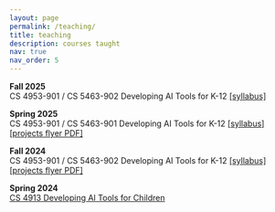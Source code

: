 ```yaml
---
layout: page
permalink: /teaching/
title: teaching
description: courses taught
nav: true
nav_order: 5
---
```


**Fall 2025**
<br>CS 4953-901 / CS 5463-902 Developing AI Tools for K-12
[[syllabus]](https://utsa.simplesyllabus.com/api2/doc-pdf/ykx2jpgf8/Fall-2025-CS%2FCS-4953%2F5463-901%2F902-Special-Studies-in-Computer-Science-%3B-Topics-in-Computer-Science.pdf)

**Spring 2025**
<br>CS 4953-901 / CS 5463-901 Developing AI Tools for K-12
[[syllabus]](https://utsa.simplesyllabus.com/doc/j4spibc87)
[[projects flyer PDF]](/assets/pdf/AI%20EXPO%20FLYER%20Spring%202025.pdf)

**Fall 2024**
<br>CS 4953-901 / CS 5463-902 Developing AI Tools for K-12
[[syllabus]](https://utsa.simplesyllabus.com/en-US/doc/rszrik3im)
[[projects flyer PDF]](/assets/pdf/AI%20EXPO%20FLYER%20HANDOUT%20Fall%202024%20asterisk.pdf)

**Spring 2024**
<br>[CS 4913 Developing AI Tools for Children](DevelopingAITools)
